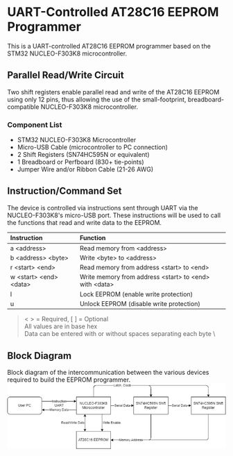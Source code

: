 # UART-Controlled AT28C16 EEPROM Programmer
This is a UART-controlled AT28C16 EEPROM programmer based on the STM32 NUCLEO-F303K8 microcontroller.

## Parallel Read/Write Circuit
Two shift registers enable parallel read and write of the AT28C16 EEPROM using only 12 pins, thus allowing the use of the small-footprint, breadboard-compatible NUCLEO-F303K8 microcontroller.

### Component List
* STM32 NUCLEO-F303K8 Microcontroller
* Micro-USB Cable (microcontroller to PC connection)
* 2 Shift Registers (SN74HC595N or equivalent)
* 1 Breadboard or Perfboard (830+ tie-points)
* Jumper Wire and/or Ribbon Cable (21-26 AWG)

## Instruction/Command Set
The device is controlled via instructions sent through UART via the NUCLEO-F303K8's micro-USB port. These instructions will be used to call the functions that read and write data to the EEPROM.

|Instruction|Function|
|:-|:-|
|a \<address\>                | Read memory from \<address\> |
|b \<address\> \<byte\>       | Write \<byte\> to \<address\> |
|r \<start\> \<end\>          | Read memory from address \<start\> to \<end\> |
|w \<start\> \<end\> \<data\> | Write memory from address \<start\> to \<end\> with \<data\> |
|l                            | Lock EEPROM (enable write protection) |
|u                            | Unlock EEPROM (disable write protection) |

> \< \> = Required, \[ \] = Optional  \
> All values are in base hex  \
> Data can be entered with or without spaces separating each byte  \

## Block Diagram
Block diagram of the intercommunication between the various devices required to build the EEPROM programmer.
![Block Diagram](./figs/block_diagram.png)

